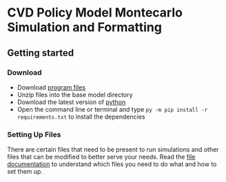 # CVD Policy Model Montecarlo Simulation and Formatting


## Getting started

### Download

- Download [program files](https://github.com/ecfairle/CHD-Model/archive/master.zip)
- Unzip files into the base model directory
- Download the latest version of [python](https://www.python.org/downloads/)
- Open the command line or terminal and type `py -m pip install -r requirements.txt` to install the dependencies

### Setting Up Files
There are certain files that need to be present to run simulations and other files that can be modified to better serve your needs. Read the [file documentation](FILES.md) to understand which files you need to do what and how to set them up.